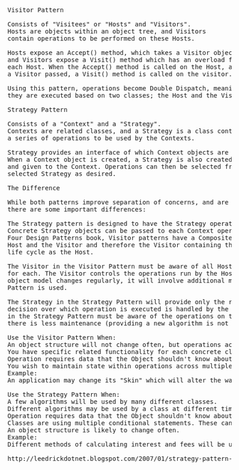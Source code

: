 <pre>

Visitor Pattern

Consists of "Visitees" or "Hosts" and "Visitors". 
Hosts are objects within an object tree, and Visitors 
contain operations to be performed on these Hosts.

Hosts expose an Accept() method, which takes a Visitor object, 
and Visitors expose a Visit() method which has an overload for 
each Host. When the Accept() method is called on the Host, and 
a Visitor passed, a Visit() method is called on the visitor.

Using this pattern, operations become Double Dispatch, meaning 
they are executed based on two classes; the Host and the Visitor.

Strategy Pattern

Consists of a "Context" and a "Strategy". 
Contexts are related classes, and a Strategy is a class containing 
a series of operations to be used by the Contexts.

Strategy provides an interface of which Context objects are aware. 
When a Context object is created, a Strategy is also created (if not static) 
and given to the Context. Operations can then be selected from the 
selected Strategy as desired.

The Difference

While both patterns improve separation of concerns, and are fairly similar at face value, 
there are some important differences:

The Strategy pattern is designed to have the Strategy operation decided at runtime. 
Concrete Strategy objects can be passed to each Context operation. According to the Gang of 
Four Design Patterns book, Visitor patterns have a Composite Association between the 
Host and the Visitor and therefore the Visitor containing the operations has the same 
life cycle as the Host.

The Visitor in the Visitor Pattern must be aware of all Hosts and provide operations 
for each. The Visitor controls the operations run by the Host. This means that if your 
object model changes regularly, it will involve additional maintenance if a Visitor 
Pattern is used.

The Strategy in the Strategy Pattern will provide only the required algorithms, and the 
decision over which operation is executed is handled by the Context. Therefore the Context 
in the Strategy Pattern must be aware of the operations on the Strategy. If a Context is added,
there is less maintenance (providing a new algorithm is not required).

Use the Visitor Pattern When:
An object structure will not change often, but operations across them will.
You have specific related functionality for each concrete class, and wish to encapsulate it.
Operation requires data that the Object shouldn't know about.
You wish to maintain state within operations across multiple objects.
Example:
An application may change its "Skin" which will alter the way controls are drawn. The code for deciding how controls are drawn could be encapsulated in Visitor implementations. Each control will require a separate operation.

Use the Strategy Pattern When:
A few algorithms will be used by many different classes.
Different algorithms may be used by a class at different times.
Operation requires data that the Object shouldn't know about.
Classes are using multiple conditional statements. These can be moved to an implementation of the Strategy class.
An object structure is likely to change often.
Example:
Different methods of calculating interest and fees will be used by clients of a bank. These algorithms can be encapsulated in Strategy implementations and associated with individual clients at runtime.

http://leedrickdotnet.blogspot.com/2007/01/strategy-pattern-vs-visitor-pattern.html

</pre>
